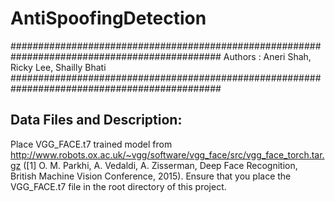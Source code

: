 # AntiSpoofingDetection
##############################################################################################
Authors : Aneri Shah, Ricky Lee, Shailly Bhati
##############################################################################################



Data Files and Description:
- 


Place VGG_FACE.t7 trained model from http://www.robots.ox.ac.uk/~vgg/software/vgg_face/src/vgg_face_torch.tar.gz ([1] O. M. Parkhi, A. Vedaldi, A. Zisserman, Deep Face Recognition, British Machine Vision Conference, 2015). Ensure that you place the VGG_FACE.t7 file in the root directory of this project.



